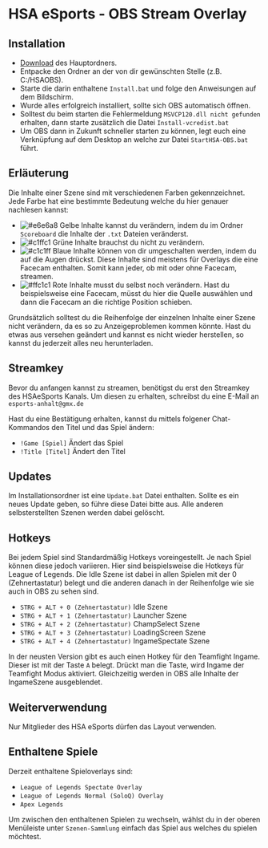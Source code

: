 # HSA eSports - OBS Stream Overlay
## Installation
* [Download](Install/HSAOBS.zip) des Hauptordners.
* Entpacke den Ordner an der von dir gewünschten Stelle (z.B. C:/HSAOBS).
* Starte die darin enthaltene `Install.bat` und folge den Anweisungen auf dem Bildschirm.
* Wurde alles erfolgreich installiert, sollte sich OBS automatisch öffnen.
* Solltest du beim starten die Fehlermeldung `MSVCP120.dll nicht gefunden` erhalten, dann starte zusätzlich die Datei `Install-vcredist.bat`
* Um OBS dann in Zukunft schneller starten zu können, legt euch eine Verknüpfung auf dem Desktop an welche zur Datei `StartHSA-OBS.bat` führt.

## Erläuterung
Die Inhalte einer Szene sind mit verschiedenen Farben gekennzeichnet. Jede Farbe hat eine bestimmte Bedeutung welche du hier genauer nachlesen kannst:

* ![#e6e6a8](https://placehold.it/60x15/e6e6a8/000000?text=+) Gelbe Inhalte kannst du verändern, indem du im Ordner `Scoreboard` die Inhalte der `.txt` Dateien veränderst.
* ![#c1ffc1](https://placehold.it/60x15/c1ffc1/000000?text=+) Grüne Inhalte brauchst du nicht zu verändern.
* ![#c1c1ff](https://placehold.it/60x15/c1c1ff/000000?text=+) Blaue Inhalte können von dir umgeschalten werden, indem du auf die Augen drückst. Diese Inhalte sind meistens für Overlays die eine Facecam enthalten. Somit kann jeder, ob mit oder ohne Facecam, streamen.
* ![#ffc1c1](https://placehold.it/60x15/ffc1c1/000000?text=+) Rote Inhalte musst du selbst noch verändern. Hast du beispielsweise eine Facecam, müsst du hier die Quelle auswählen und dann die Facecam an die richtige Position schieben.

Grundsätzlich solltest du die Reihenfolge der einzelnen Inhalte einer Szene nicht verändern, da es so zu Anzeigeproblemen kommen könnte. Hast du etwas aus versehen geändert und kannst es nicht wieder herstellen, so kannst du jederzeit alles neu herunterladen.

## Streamkey
Bevor du anfangen kannst zu streamen, benötigst du erst den Streamkey des HSAeSports Kanals. Um diesen zu erhalten, schreibst du eine E-Mail an `esports-anhalt@gmx.de`

Hast du eine Bestätigung erhalten, kannst du mittels folgener Chat-Kommandos den Titel und das Spiel ändern:
* `!Game [Spiel]` Ändert das Spiel
* `!Title [Titel]` Ändert den Titel

## Updates
Im Installationsordner ist eine `Update.bat` Datei enthalten. Sollte es ein neues Update geben, so führe diese Datei bitte aus. Alle anderen selbsterstellten Szenen werden dabei gelöscht.

## Hotkeys
Bei jedem Spiel sind Standardmäßig Hotkeys voreingestellt. Je nach Spiel können diese jedoch variieren. Hier sind beispielsweise die Hotkeys für League of Legends. Die Idle Szene ist dabei in allen Spielen mit der 0 (Zehnertastatur) belegt und die anderen danach in der Reihenfolge wie sie auch in OBS zu sehen sind.
* `STRG + ALT + 0 (Zehnertastatur)` Idle Szene
* `STRG + ALT + 1 (Zehnertastatur)` Launcher Szene
* `STRG + ALT + 2 (Zehnertastatur)` ChampSelect Szene
* `STRG + ALT + 3 (Zehnertastatur)` LoadingScreen Szene
* `STRG + ALT + 4 (Zehnertastatur)` IngameSpectate Szene

In der neusten Version gibt es auch einen Hotkey für den Teamfight Ingame. Dieser ist mit der Taste `A` belegt. Drückt man die Taste, wird Ingame der Teamfight Modus aktiviert. Gleichzeitig werden in OBS alle Inhalte der IngameSzene ausgeblendet.

## Weiterverwendung
Nur Mitglieder des HSA eSports dürfen das Layout verwenden.

## Enthaltene Spiele
Derzeit enthaltene Spieloverlays sind:
* `League of Legends Spectate Overlay`
* `League of Legends Normal (SoloQ) Overlay`
* `Apex Legends`

Um zwischen den enthaltenen Spielen zu wechseln, wählst du in der oberen Menüleiste unter `Szenen-Sammlung` einfach das Spiel aus welches du spielen möchtest.
